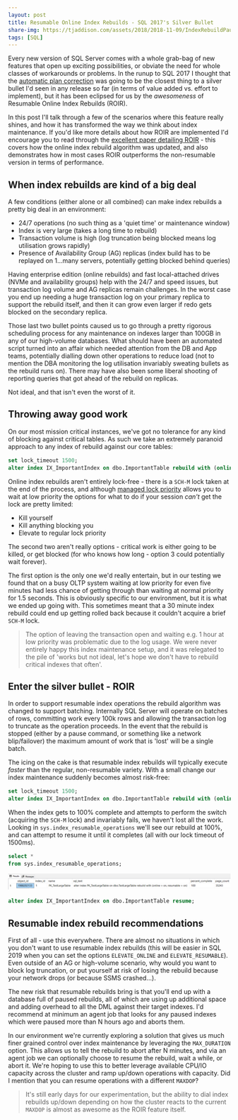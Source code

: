 ```yaml
---
layout: post
title: Resumable Online Index Rebuilds - SQL 2017's Silver Bullet
share-img: https://tjaddison.com/assets/2018/2018-11-09/IndexRebuildPaused.png
tags: [SQL]
---
```


Every new version of SQL Server comes with a whole grab-bag of new features that open up exciting possibilities, or obviate the need for whole classes of workarounds or problems.  In the runup to SQL 2017 I thought that the [automatic plan correction] was going to be the closest thing to a silver bullet I'd seen in any release so far (in terms of value added vs. effort to implement), but it has been eclipsed for us by the _awesomeness_ of Resumable Online Index Rebuilds (ROIR).

In this post I'll talk through a few of the scenarios where this feature really shines, and how it has transformed the way we think about index maintenance.  If you'd like more details about how ROIR are implemented I'd encourage you to read through the [excellent paper detailing ROIR] - this covers how the online index rebuild algorithm was updated, and also demonstrates how in most cases ROIR outperforms the non-resumable version in terms of performance.

<!--more-->

## When index rebuilds are kind of a big deal

A few conditions (either alone or all combined) can make index rebuilds a pretty big deal in an environment:

- 24/7 operations (no such thing as a 'quiet time' or maintenance window)
- Index is very large (takes a long time to rebuild)
- Transaction volume is high (log truncation being blocked means log utilisation grows rapidly)
- Presence of Availability Group (AG) replicas (index build has to be replayed on 1...many servers, potentially getting blocked behind queries)

Having enterprise edition (online rebuilds) and fast local-attached drives (NVMe and availability groups) help with the 24/7 and speed issues, but transaction log volume and AG replicas remain challenges.  In the worst case you end up needing a huge transaction log on your primary replica to support the rebuild itself, and then it can grow even larger if redo gets blocked on the secondary replica.

Those last two bullet points caused us to go through a pretty rigorous scheduling process for any maintenance on indexes larger than 100GB in any of our high-volume databases.  What should have been an automated script turned into an affair which needed attention from the DB and App teams,  potentially dialling down other operations to reduce load (not to mention the DBA monitoring the log utilisation invariably sweating bullets as the rebuild runs on).  There may have also been some liberal shooting of reporting queries that got ahead of the rebuild on replicas.

Not ideal, and that isn't even the worst of it.

## Throwing away good work

On our most mission critical instances, we've got no tolerance for any kind of blocking against critical tables.  As such we take an extremely paranoid approach to any index of rebuild against our core tables:

```sql
set lock_timeout 1500;
alter index IX_ImportantIndex on dbo.ImportantTable rebuild with (online = on);
```

Online index rebuilds aren't entirely lock-free - there is a `SCH-M` lock taken at the end of the process, and although [managed lock priority] allows you to wait at low priority the options for what to do if your session _can't_ get the lock are pretty limited:

- Kill yourself
- Kill anything blocking you
- Elevate to regular lock priority

The second two aren't really options - critical work is either going to be killed, or get blocked (for who knows how long - option 3 could potentially wait forever).

The first option is the only one we'd really entertain, but in our testing we found that on a busy OLTP system waiting at low priority for even five minutes had less chance of getting through than waiting at normal priority for 1.5 seconds.  This is obviously specific to our environment, but it is what we ended up going with.  This sometimes meant that a 30 minute index rebuild could end up getting rolled back because it couldn't acquire a brief `SCH-M` lock.

>The option of leaving the transaction open and waiting e.g. 1 hour at low priority was problematic due to the log usage.  We were never entirely happy this index maintenance setup, and it was relegated to the pile of 'works but not ideal, let's hope we don't have to rebuild critical indexes that often'.

## Enter the silver bullet - ROIR

In order to support resumable index operations the rebuild algorithm was changed to support batching.  Internally SQL Server will operate on batches of rows, committing work every 100k rows and allowing the transaction log to truncate as the operation proceeds.  In the event that the rebuild is stopped (either by a pause command, or something like a network blip/failover) the maximum amount of work that is 'lost' will be a single batch.

The icing on the cake is that resumable index rebuilds will typically execute _faster_ than the regular, non-resumable variety.   With a small change our index maintenance suddenly becomes almost risk-free:

```sql
set lock_timeout 1500;
alter index IX_ImportantIndex on dbo.ImportantTable rebuild with (online = on, resumable = on);
```

When the index gets to 100% complete and attempts to perform the switch (acquiring the `SCH-M` lock) and invariably fails, we haven't lost all the work.  Looking in `sys.index_resumable_operations` we'll see our rebuild at 100%, and can attempt to resume it until it completes (all with our lock timeout of 1500ms).

```sql
select *
from sys.index_resumable_operations;
```

![Paused index rebuild](/assets/2018/2018-11-09/IndexRebuildPaused.png)

```sql
alter index IX_ImportantIndex on dbo.ImportantTable resume;
```

## Resumable index rebuild recommendations

First of all - use this everywhere.  There are almost no situations in which you don't want to use resumable index rebuilds (this will be easier in SQL 2019 when you can set the options `ELEVATE_ONLINE` and `ELEVATE_RESUMABLE`).  Even outside of an AG or high-volume scenario, why would you want to block log truncation, or put yourself at risk of losing the rebuild because your network drops (or because SSMS crashed...).

The new risk that resumable rebuilds bring is that you'll end up with a database full of paused rebuilds, all of which are using up additional space and adding overhead to all the DML against their target indexes.  I'd recommend at minimum an agent job that looks for any paused indexes which were paused more than N hours ago and aborts them.

In our environment we're currently exploring a solution that gives us much finer grained control over index maintenance by leveraging the `MAX_DURATION` option.  This allows us to tell the rebuild to abort after N minutes, and via an agent job we can optionally choose to resume the rebuild, wait a while, or abort it.  We're hoping to use this to better leverage available CPU/IO capacity across the cluster and ramp up/down operations with capacity.  Did I mention that you can resume operations with a different `MAXDOP`?

>It's still early days for our experimentation, but the ability to dial index rebuilds up/down depending on how the cluster reacts to the current `MAXDOP` is almost as awesome as the ROIR feature itself.

[automatic plan correction]: https://docs.microsoft.com/en-us/sql/relational-databases/automatic-tuning/automatic-tuning#automatic-plan-correction
[excellent paper detailing ROIR]: http://www.vldb.org/pvldb/vol10/p1742-antonopoulos.pdf
[managed lock priority]: https://blogs.msdn.microsoft.com/sql_shep/2014/04/30/sql-server-2014-managed-lock-priority-for-partition-switch-and-online-reindex/
